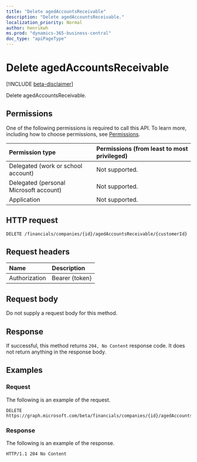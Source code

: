 ```yaml
---
title: "Delete agedAccountsReceivable"
description: "Delete agedAccountsReceivable."
localization_priority: Normal
author: henrikwh
ms.prod: "dynamics-365-business-central"
doc_type: "apiPageType"
---
```


# Delete agedAccountsReceivable

[!INCLUDE [beta-disclaimer](../../includes/beta-disclaimer.md)]

Delete agedAccountsReceivable.

## Permissions

One of the following permissions is required to call this API. To learn more, including how to choose permissions, see [Permissions](/graph/permissions-reference).

| Permission type                        | Permissions (from least to most privileged) |
|:---------------------------------------|:--------------------------------------------|
| Delegated (work or school account)     | Not supported. |
| Delegated (personal Microsoft account) | Not supported. |
| Application                            | Not supported. |

## HTTP request

<!-- { "blockType": "ignored" } -->

```http
DELETE /financials/companies/{id}/agedAccountsReceivable/{customerId}
```

## Request headers

| Name          | Description   |
|:--------------|:--------------|
| Authorization | Bearer {token} |

## Request body

Do not supply a request body for this method.

## Response

If successful, this method returns `204, No Content` response code. It does not return anything in the response body.

## Examples

### Request

The following is an example of the request.
<!-- {
  "blockType": "request",
  "name": "delete_agedaccountsreceivable"
}-->

```http
DELETE https://graph.microsoft.com/beta/financials/companies/{id}/agedAccountsReceivable/{customerId}
```

### Response

The following is an example of the response.

<!-- {
  "blockType": "response",
  "truncated": true
} -->

```http
HTTP/1.1 204 No Content
```

<!-- uuid: 16cd6b66-4b1a-43a1-adaf-3a886856ed98
2019-02-04 14:57:30 UTC -->
<!-- {
  "type": "#page.annotation",
  "description": "Delete agedAccountsReceivable",
  "keywords": "",
  "section": "documentation",
  "tocPath": ""
}-->